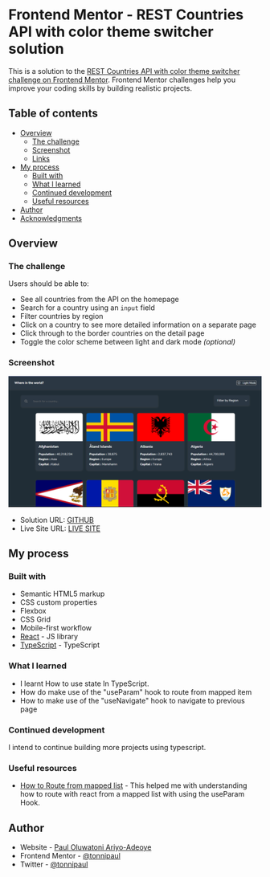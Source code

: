 # Frontend Mentor - REST Countries API with color theme switcher solution

This is a solution to the [REST Countries API with color theme switcher challenge on Frontend Mentor](https://www.frontendmentor.io/challenges/rest-countries-api-with-color-theme-switcher-5cacc469fec04111f7b848ca). Frontend Mentor challenges help you improve your coding skills by building realistic projects. 

## Table of contents

- [Overview](#overview)
  - [The challenge](#the-challenge)
  - [Screenshot](#screenshot)
  - [Links](#links)
- [My process](#my-process)
  - [Built with](#built-with)
  - [What I learned](#what-i-learned)
  - [Continued development](#continued-development)
  - [Useful resources](#useful-resources)
- [Author](#author)
- [Acknowledgments](#acknowledgments)

## Overview

### The challenge

Users should be able to:

- See all countries from the API on the homepage
- Search for a country using an `input` field
- Filter countries by region
- Click on a country to see more detailed information on a separate page
- Click through to the border countries on the detail page
- Toggle the color scheme between light and dark mode *(optional)*

### Screenshot

![](./public/assets/Screenshot.png)


- Solution URL: [GITHUB](https://github.com/TonniPaul/Country-Data)
- Live Site URL: [LIVE SITE](http://country-data.tonnipaul.com/)

## My process

### Built with

- Semantic HTML5 markup
- CSS custom properties
- Flexbox
- CSS Grid
- Mobile-first workflow
- [React](https://reactjs.org/) - JS library
- [TypeScript](https://www.typescriptlang.org/) - TypeScript 


### What I learned

- I learnt How to use state In TypeScript.
- How do make use of the "useParam" hook to route from mapped item 
- How to make use of the "useNavigate" hook to navigate to previous page

### Continued development

I intend to continue building more projects using typescript.


### Useful resources

- [How to Route from mapped list](https://app.pluralsight.com/guides/react-router-typescript) - This helped me with understanding how to route with react from a mapped list with using the useParam Hook.


## Author

- Website - [Paul Oluwatoni Ariyo-Adeoye](https://www.your-site.com)
- Frontend Mentor - [@tonnipaul](https://www.frontendmentor.io/profile/tonnipaul)
- Twitter - [@tonnipaul](https://www.twitter.com/tonnipaul)


